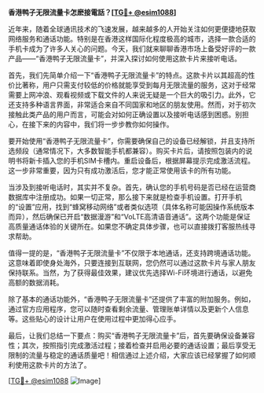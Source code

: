 **香港鸭子无限流量卡怎麽接電話？[[TG💪+ @esim1088](https://t.me/s/esim1088)]**

近年来，随着全球通讯技术的飞速发展，越来越多的人开始关注如何更便捷地获取网络服务和通话功能。特别是在香港这样国际化程度极高的城市，选择一款合适的手机卡成为了许多人关心的问题。今天，我们就来聊聊香港市场上备受好评的一款产品——“香港鸭子无限流量卡”，并深入探讨如何使用这款卡片来接听电话。

首先，我们先简单介绍一下“香港鸭子无限流量卡”的特点。这款卡片以其超高的性价比著称，用户只需支付较低的价格就能享受到每月无限流量的服务，这对于经常需要上网冲浪、观看视频或下载文件的人来说无疑是一个巨大的吸引力。此外，它还支持多种语言界面，非常适合来自不同国家和地区的朋友使用。然而，对于初次接触此类产品的用户而言，可能会对如何正确设置以及接听电话感到困惑。别担心，在接下来的内容中，我们将一步步教你如何操作。

要开始使用“香港鸭子无限流量卡”，你需要确保自己的设备已经解锁，并且支持所选频段（通常情况下，大多数智能手机都兼容）。购买卡片后，请按照包装内的说明书将新卡插入您的手机SIM卡槽内。重启设备后，根据屏幕提示完成激活流程。这一步非常重要，因为只有成功激活后，您才能正常使用该卡的所有功能。

当涉及到接听电话时，其实并不复杂。首先，确认您的手机号码是否已经在运营商数据库中注册成功。如果一切正常，那么接下来就是检查手机设置。打开手机的“设置”应用，找到“蜂窝移动网络”或者类似选项（具体名称可能因操作系统版本而异），然后确保已开启“数据漫游”和“VoLTE高清语音通话”。这两个功能是保证高质量通话体验的关键所在。如果您不确定具体步骤，也可以直接拨打客服热线寻求帮助。

值得一提的是，“香港鸭子无限流量卡”不仅限于本地通话，还支持跨境通话功能。这意味着即使身处海外，只要连接到互联网，您仍然可以通过这款卡片与家人朋友保持联系。当然，为了获得最佳效果，建议优先选择Wi-Fi环境进行通话，以避免高额的数据消耗。

除了基本的通话功能外，“香港鸭子无限流量卡”还提供了丰富的附加服务。例如，通过官方应用程序，您可以随时查看剩余流量、管理账单详情以及更新个人信息等。这些贴心的设计让用户在使用过程中更加得心应手。

最后，让我们总结一下要点：购买“香港鸭子无限流量卡”后，首先要确保设备兼容性；其次，按照指引完成激活过程；接着检查并启用必要的通话设置；最后享受无限制的流量与稳定的通话质量吧！相信通过上述介绍，大家应该已经掌握了如何顺利使用这款卡片的方法了。

[[TG💪+ @esim1088](https://t.me/s/esim1088) ![Image](https://i.postimg.cc/4NQfJmqS/Snipaste-2025-05-13-00-14-12.png)]